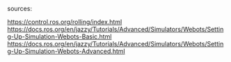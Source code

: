 sources:

https://control.ros.org/rolling/index.html
https://docs.ros.org/en/jazzy/Tutorials/Advanced/Simulators/Webots/Setting-Up-Simulation-Webots-Basic.html
https://docs.ros.org/en/jazzy/Tutorials/Advanced/Simulators/Webots/Setting-Up-Simulation-Webots-Advanced.html
